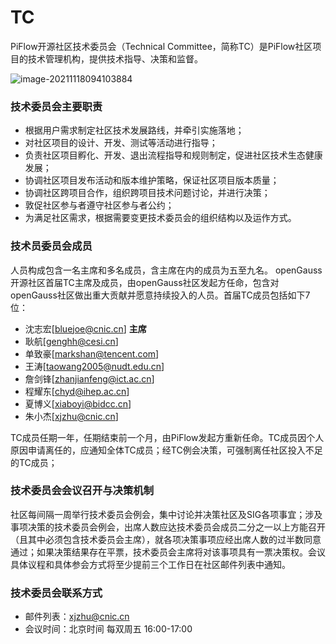 # TC

PiFlow开源社区技术委员会（Technical Committee，简称TC）是PiFlow社区项目的技术管理机构，提供技术指导、决策和监督。

![image-20211118094103884](https://github.com/cas-bigdatalab/piflow/blob/master/image-20211118094103884.png)

### 技术委员会主要职责

* 根据用户需求制定社区技术发展路线，并牵引实施落地；
* 对社区项目的设计、开发、测试等活动进行指导；
* 负责社区项目孵化、开发、退出流程指导和规则制定，促进社区技术生态健康发展；
* 协调社区项目发布活动和版本维护策略，保证社区项目版本质量；
* 协调社区跨项目合作，组织跨项目技术问题讨论，并进行决策；
* 敦促社区参与者遵守社区参与者公约；
* 为满足社区需求，根据需要变更技术委员会的组织结构以及运作方式。

### 技术员委员会成员

人员构成包含一名主席和多名成员，含主席在内的成员为五至九名。 openGauss开源社区首届TC主席及成员，由openGauss社区发起方任命，包含对openGauss社区做出重大贡献并愿意持续投入的人员。首届TC成员包括如下7位：

* 沈志宏[bluejoe@cnic.cn] **主席**
* 耿航[genghh@cesi.cn]
* 单致豪[markshan@tencent.com]
* 王涛[taowang2005@nudt.edu.cn]
* 詹剑锋[zhanjianfeng@ict.ac.cn]
* 程耀东[chyd@ihep.ac.cn]
* 夏博义[xiaboyi@bidcc.cn]
* 朱小杰[xjzhu@cnic.cn]

TC成员任期一年，任期结束前一个月，由PiFlow发起方重新任命。TC成员因个人原因申请离任的，应通知全体TC成员；经TC例会决策，可强制离任社区投入不足的TC成员；


### 技术委员会会议召开与决策机制

社区每间隔一周举行技术委员会例会，集中讨论并决策社区及SIG各项事宜；涉及事项决策的技术委员会例会，出席人数应达技术委员会成员二分之一以上方能召开（且其中必须包含技术委员会主席），就各项决策事项应经出席人数的过半数同意通过；如果决策结果存在平票，技术委员会主席将对该事项具有一票决策权。会议具体议程和具体参会方式将至少提前三个工作日在社区邮件列表中通知。


### 技术委员会联系方式

* 邮件列表：xjzhu@cnic.cn
* 会议时间：北京时间 每双周五 16:00-17:00
